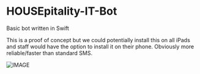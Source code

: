 # HOUSEpitality-IT-Bot
Basic bot written in Swift

This is a proof of concept but we could potentially install this on all iPads and staff would have the option to
install it on their phone. Obviously more reliable/faster than standard SMS.

![IMAGE](https://i.imgur.com/JEkls0g.jpg)
